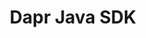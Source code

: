 ---
type: docs
title: "Dapr Java SDK"
linkTitle: "Spring Boot"
weight: 3000
description: Java SDK packages for developing Dapr applications
---